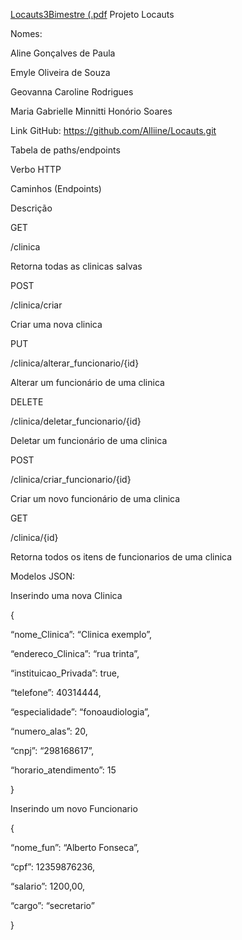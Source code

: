 [Locauts3Bimestre (.pdf](https://github.com/Alliine/Locauts/files/7278368/Locauts3Bimestre.pdf)
Projeto Locauts 

Nomes:  

Aline Gonçalves de Paula 

Emyle Oliveira de Souza 

Geovanna Caroline Rodrigues 

Maria Gabrielle Minnitti Honório Soares 

 

Link GitHub: https://github.com/Alliine/Locauts.git 

 

Tabela de paths/endpoints 

 

Verbo HTTP 

Caminhos (Endpoints) 

Descrição 

GET 

/clinica 

Retorna todas as clinicas salvas 

POST 

/clinica/criar 

Criar uma nova clinica  

PUT 

/clinica/alterar_funcionario/{id} 

Alterar um funcionário de uma clinica 

DELETE 

/clinica/deletar_funcionario/{id} 

Deletar um funcionário de uma clinica 

POST 

/clinica/criar_funcionario/{id} 

Criar um novo funcionário de uma clinica 

GET 

/clinica/{id} 

Retorna todos os itens de funcionarios de uma clinica 

 

 

Modelos JSON:  

  

Inserindo uma nova Clinica 

{ 

“nome_Clinica”: “Clinica exemplo”,  

“endereco_Clinica”: “rua trinta”,  

“instituicao_Privada”: true,   

“telefone”: 40314444,  

“especialidade”: “fonoaudiologia”,  

“numero_alas”: 20,  

“cnpj”: “298168617”,   

“horario_atendimento”: 15  

} 

 

 

 

Inserindo um novo Funcionario 

{ 

“nome_fun”: “Alberto Fonseca”, 

“cpf”: 12359876236, 

“salario”: 1200,00, 

“cargo”: “secretario” 

} 
